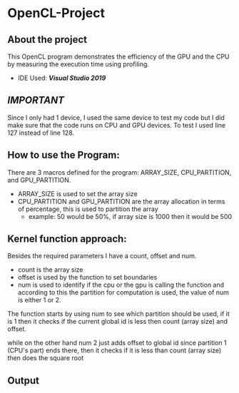 # OpenCL-Project

## About the project
This OpenCL program demonstrates the efficiency of the GPU and the CPU by measuring the execution time using profiling.
- IDE Used: ***Visual Studio 2019***

## ***IMPORTANT***
Since I only had 1 device, I used the same device to test my code but I did make sure that the code runs on CPU and GPU devices. To test I used line 127 instead of line 128.

## How to use the Program:
There are 3 macros defined for the program: ARRAY_SIZE, CPU_PARTITION, and GPU_PARTITION.
- ARRAY_SIZE is used to set the array size
- CPU_PARTITION and GPU_PARTITION are the array allocation in terms of percentage, this is used to partition the array 
  - example: 50 would be 50%, if array size is 1000 then it would be 500

## Kernel function approach:
Besides the required parameters I have a count, offset and num.
- count is the array size
- offset is used by the function to set boundaries
- num is used to identify if the cpu or the gpu is calling the function and according to this the partition for computation is used, the value of num is either 1 or 2.
	
The function starts by using num to see which partition should be used, if it is 1 then it checks if the current global id is less then count (array size) and offset. 

while on the other hand num 2 just adds offset to global id since partition 1 (CPU's part) ends there, then it checks if it is less than count (array size) then does the square root

## Output
